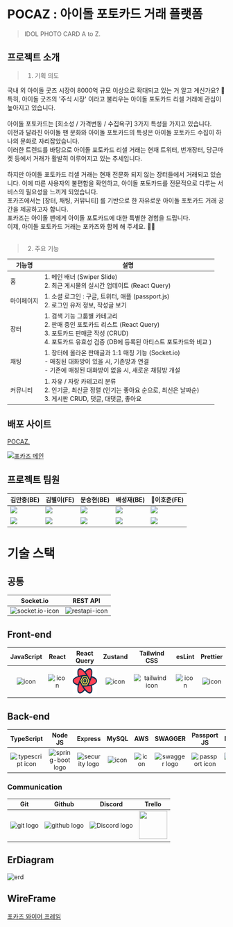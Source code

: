 # POCAZ : 아이돌 포토카드 거래 플랫폼
> IDOL PHOTO CARD A to Z.

## 프로젝트 소개
> 1. 기획 의도

 국내 외 아이돌 굿즈 시장이 8000억 규모 이상으로 확대되고 있는 거 알고 계신가요? 🤔 <br/>특히, 아이돌 굿즈의 '주식 시장' 이라고 불리우는 아이돌 포토카드 리셀 거래에 관심이 높아지고 있습니다. <br/><br/> 아이돌 포토카드는 [희소성 / 가격변동 / 수집욕구] 3가지 특성을 가지고 있습니다. <br/> 이전과 달라진 아이돌 팬 문화와 아이돌 포토카드의 특성은 아이돌 포토카드 수집이 하나의 문화로 자리잡았습니다. <br/> 이러한 트렌드를 바탕으로 아이돌 포토카드 리셀 거래는 현재 트위터, 번개장터, 당근마켓 등에서 거래가 활발히 이루어지고 있는 추세입니다. <br/><br/> 하지만 아이돌 포토카드 리셀 거래는 현재 전문화 되지 않는 장터들에서 거래되고 있습니다. 이에 따른 사용자의 불편함을 확인하고, 아이돌 포토카드를 전문적으로 다루는 서비스의 필요성을 느끼게 되었습니다. <br/> 포카즈에서는 [장터, 채팅, 커뮤니티] 를 기반으로 한 자유로운 아이돌 포토카드 거래 공간을 제공하고자 합니다. <br/>포카즈는 아이돌 팬에게 아이돌 포토카드에 대한 특별한 경험을 드립니다.<br/>이제, 아이돌 포토카드 거래는 포카즈와 함께 해 주세요. 🤟🏻 <br/><br/>

> 2. 주요 기능

| 기능명 | 설명 |
| --- | --- |
| 홈 | 1. 메인 배너 (Swiper Slide) <br/> 2. 최근 게시물의 실시간 업데이트 (React Query) |
| 마이페이지 | 1. 소셜 로그인 : 구글, 트위터, 애플 (passport.js) <br/> 2. 로그인 유저 정보, 작성글 보기 |
| 장터 | 1. 검색 기능 그룹별 카테고리 <br/> 2. 판매 중인 포토카드 리스트 (React Query) <br/> 3. 포토카드 판매글 작성 (CRUD) <br/> 4. 포토카드 유효성 검증 (DB에 등록된 아티스트 포토카드와 비교 ) |
| 채팅 | 1. 장터에 올라온 판매글과 1:1 매칭 기능 (Socket.io) <br/> - 매칭된 대화방이 있을 시, 기존방과 연결 <br/>- 기존에 매칭된 대화방이 없을 시, 새로운 채팅방 개설 |
| 커뮤니티 | 1. 자유 / 자랑 카테고리 분류 <br/> 2. 인기글, 최신글 정렬 (인기는 좋아요 순으로, 최신은 날짜순) <br/> 3. 게시판 CRUD, 댓글, 대댓글, 좋아요 |

## 배포 사이트
[POCAZ.](https://slowtest.ml/)

[<img src="https://img1.daumcdn.net/thumb/R1280x0/?scode=mtistory2&fname=https%3A%2F%2Fk.kakaocdn.net%2Fdn%2FwE3lC%2FbtrRpDSVRYY%2FRpwnF1jnYPOh43UR0oUYJK%2Fimg.png" alt="포카즈 메인" />](https://slowtest.ml/)

## 프로젝트 팀원

|김만중(BE)|김별이(FE)|문승현(BE)|배성재(BE)|🧸이호준(FE)|
|---|---|---|---|---|
|<img src="https://img1.daumcdn.net/thumb/R1280x0/?scode=mtistory2&fname=https%3A%2F%2Fk.kakaocdn.net%2Fdn%2FzXk5q%2FbtrRnK0c4Ym%2FxEH0nCvaowTrRVbFe0rKsK%2Fimg.png" width="100"/>|<img src="https://img1.daumcdn.net/thumb/R1280x0/?scode=mtistory2&fname=https%3A%2F%2Fk.kakaocdn.net%2Fdn%2FcqKf8T%2FbtrRn7Hv87l%2FwRCtkOKTUHhzR6OKYIYfz1%2Fimg.png" width="100"/>|<img src="https://img1.daumcdn.net/thumb/R1280x0/?scode=mtistory2&fname=https%3A%2F%2Fk.kakaocdn.net%2Fdn%2FMgI3i%2FbtrRnKsqdTl%2FB6y0EdA3MFISYKSYrmW6R0%2Fimg.png" width="100"/>|<img src="https://img1.daumcdn.net/thumb/R1280x0/?scode=mtistory2&fname=https%3A%2F%2Fk.kakaocdn.net%2Fdn%2FCmbsN%2FbtrRrn3xow1%2FjtL0Wl2SRkjkFRViyneFU0%2Fimg.png" width="100"/>|<img src="https://img1.daumcdn.net/thumb/R1280x0/?scode=mtistory2&fname=https%3A%2F%2Fk.kakaocdn.net%2Fdn%2FbLE0dF%2FbtrRnjIMtCL%2F5c0RgaEKfsiZnlnO7N3wK0%2Fimg.png" width="100"/>|
|[<img src="https://img.shields.io/badge/GitHub-181717?style=for-the-badge&logo=GitHub&logoColor=white&color=blue"/>](https://github.com/Ring-wdr)|[<img src="https://img.shields.io/badge/GitHub-181717?style=for-the-badge&logo=GitHub&logoColor=white&color=blue"/>](https://github.com/ByeoliKim)|[<img src="https://img.shields.io/badge/GitHub-181717?style=for-the-badge&logo=GitHub&logoColor=white&color=blue"/>](https://github.com/romingoon)|[<img src="https://img.shields.io/badge/GitHub-181717?style=for-the-badge&logo=GitHub&logoColor=white&color=blue"/>](https://github.com/sungjaebae)|[<img src="https://img.shields.io/badge/GitHub-181717?style=for-the-badge&logo=GitHub&logoColor=white&color=blue"/>](https://github.com/hozunlee)|



# 기술 스택

## 공통
| Socket.io | REST API |
| :---: | :---: |
|<img src="https://raw.githubusercontent.com/bestofjs/bestofjs-webui/dd29d40f829c2cea9cbd7ffac13a3add888e2199/public/logos/socketio.svg" alt="socket.io-icon" width="65" height="65" />|<img src="https://miro.medium.com/max/1400/1*-dbPsi8Mdqj5Y0454eGvPQ.png" alt="restapi-icon" width="65" height="65" />|
## Front-end
| JavaScript | React | React<br>Query | Zustand | Tailwind<br/>CSS | esLint | Prettier |
| :---: | :---: | :---: | :---: | :---: | :---: | :---: |
| <img src="https://media.tenor.com/TReUojNlZ6wAAAAi/js-javascript.gif" alt="icon" width="65" height="65" /> | <img src="https://techstack-generator.vercel.app/react-icon.svg" alt="icon" width="65" height="65" /> | <img alt="react-query icon" src="https://raw.githubusercontent.com/TanStack/query/9511933f258b9f87f000938d1583e2b301e3d912/media/emblem-light.svg" width="65" height="65" /> | <img src="https://img1.daumcdn.net/thumb/R1280x0/?scode=mtistory2&fname=https%3A%2F%2Fk.kakaocdn.net%2Fdn%2FztCpz%2FbtrRmTpHPx7%2F7JVKeDV3vQSN5nfk2LvDU0%2Fimg.png" alt="icon" width="80" height="65" /> | <img src="https://upload.wikimedia.org/wikipedia/commons/thumb/d/d5/Tailwind_CSS_Logo.svg/1200px-Tailwind_CSS_Logo.svg.png?20211001194333" alt="tailwind icon" width="60" height="60" /> | <img src="https://techstack-generator.vercel.app/eslint-icon.svg" alt="icon" width="65" height="65" /> | <img src="https://techstack-generator.vercel.app/prettier-icon.svg" alt="icon" width="65" height="65" /> |


## Back-end
| TypeScript | Node<br/>JS | Express | MySQL | AWS | SWAGGER | Passport<br/>JS | NGiNX | PM2 |
| :---: | :---: | :---: | :---: | :---: |:---: |:---: |:---: |:---: | 
| <img src="https://techstack-generator.vercel.app/ts-icon.svg" alt="typescript icon" width="65" height="65" /> | <img alt="spring-boot logo" src="https://t1.daumcdn.net/cfile/tistory/27034D4F58E660F616" width="65" height="65" >| <img alt="security logo" src="https://www.nextontop.com/assets/img/services/web/expressjs.svg" height="65" width="65" > | <img src="https://techstack-generator.vercel.app/mysql-icon.svg" alt="icon" width="65" height="65" /> |<img src="https://techstack-generator.vercel.app/aws-icon.svg" alt="icon" width="65" height="65" /> | <img src="https://cdn.discordapp.com/attachments/1005416392096497664/1042431974440194109/unknown.png" alt="swagger logo" width="65" height="65" /> | <img src="https://raw.githubusercontent.com/detain/svg-logos/aecbca0b533703a389211cddb0ca159a5d50553e/svg/passport.svg" alt="passport icon" width="65" height="65" /> | <img src="https://cdn.worldvectorlogo.com/logos/nginx-1.svg"  alt="nginx icon" width="65" height="65" /> | <img src="https://raw.githubusercontent.com/gilbarbara/logos/9c6e5e9ef3c297da414a4809ae9f0f56a6384e91/logos/pm2-icon.svg"  alt="nginx icon" width="65" height="65" /> 


### Communication
| Git | Github | Discord | Trello |
| :---: | :---: | :---: | :---: |
| <img alt="git logo" src="https://git-scm.com/images/logos/logomark-orange@2x.png" width="65" height="65" > | <img alt="github logo" src="https://github.githubassets.com/images/modules/logos_page/GitHub-Mark.png" width="65" height="65"> | <img alt="Discord logo" src="https://assets-global.website-files.com/6257adef93867e50d84d30e2/62595384e89d1d54d704ece7_3437c10597c1526c3dbd98c737c2bcae.svg" height="65" width="65"> | <img src="https://www.vectorlogo.zone/logos/trello/trello-icon.svg"  height="65" width="65"> |

## ErDiagram

<img alt="erd" src="https://img1.daumcdn.net/thumb/R1280x0/?scode=mtistory2&fname=https%3A%2F%2Fk.kakaocdn.net%2Fdn%2FXfR6U%2FbtrRpqsYFBI%2FxSCwe04ZqCtSMt5O5qyEU1%2Fimg.png">

## WireFrame
[포카즈 와이어 프레임](https://byeolikim.github.io/pocaz-frame/)
